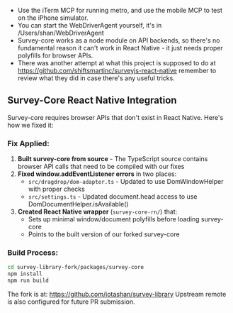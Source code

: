 - Use the iTerm MCP for running metro, and use the mobile MCP to test on the iPhone simulator.
- You can start the WebDriverAgent yourself, it's in /Users/shan/WebDriverAgent
- Survey-core works as a node module on API backends, so there's no fundamental reason it can't work in React Native - it just needs proper polyfills for browser APIs.
- There was another attempt at what this project is supposed to do at https://github.com/shiftsmartinc/surveyjs-react-native remember to review what they did in case there's any useful tricks.

## Survey-Core React Native Integration

Survey-core requires browser APIs that don't exist in React Native. Here's how we fixed it:

### Fix Applied:
1. **Built survey-core from source** - The TypeScript source contains browser API calls that need to be compiled with our fixes
2. **Fixed window.addEventListener errors** in two places:
   - `src/dragdrop/dom-adapter.ts` - Updated to use DomWindowHelper with proper checks
   - `src/settings.ts` - Updated document.head access to use DomDocumentHelper.isAvailable()
3. **Created React Native wrapper** (`survey-core-rn/`) that:
   - Sets up minimal window/document polyfills before loading survey-core
   - Points to the built version of our forked survey-core

### Build Process:
```bash
cd survey-library-fork/packages/survey-core
npm install
npm run build
```

The fork is at: https://github.com/iotashan/survey-library
Upstream remote is also configured for future PR submission.